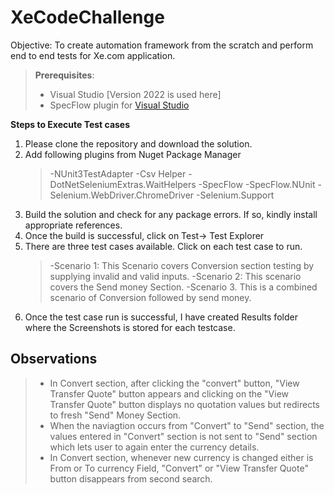 # XeCodeChallenge
Objective: To create automation framework from the scratch and perform end to end tests for Xe.com application.

> **Prerequisites**:
> - Visual Studio [Version 2022 is used here]
> - SpecFlow plugin for [Visual Studio](https://docs.specflow.org/projects/getting-started/en/latest/GettingStarted/Step1.html)

**Steps to Execute Test cases**

1. Please clone the repository and download the solution.
2. Add following plugins from Nuget Package Manager
   > -NUnit3TestAdapter
   > -Csv Helper
   > -DotNetSeleniumExtras.WaitHelpers
   > -SpecFlow
   > -SpecFlow.NUnit
   > -Selenium.WebDriver.ChromeDriver
   > -Selenium.Support
3. Build the solution and check for any package errors. If so, kindly install appropriate references.
4. Once the build is successful, click on Test-> Test Explorer
5. There are three test cases available. Click on each test case to run. 
   > -Scenario 1: This Scenario covers Conversion section testing by supplying invalid and valid inputs.
   > -Scenario 2: This scenario covers the Send money Section.
   > -Scenario 3. This is a combined scenario of Conversion followed by send money.
7. Once the test case run is successful, I have created Results folder where the Screenshots is stored for each testcase.


## Observations
> - In Convert section, after clicking the "convert" button, "View Transfer Quote" button appears and clicking on the "View Transfer Quote" button displays no quotation values but redirects to fresh "Send" Money Section.
> - When the naviagtion occurs from "Convert" to "Send" section, the values entered in "Convert" section is not sent to "Send" section which lets user to again enter the currency details.
> - In Convert section, whenever new currency is changed either is From or To currency Field, "Convert" or "View Transfer Quote" button disappears from second search.



